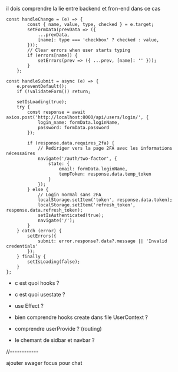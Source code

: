 il dois comprendre la lie entre backend et fron-end dans ce cas 
```
const handleChange = (e) => {
        const { name, value, type, checked } = e.target;
        setFormData(prevData => ({
            ...prevData,
            [name]: type === 'checkbox' ? checked : value,
        }));
        // Clear errors when user starts typing
        if (errors[name]) {
            setErrors(prev => ({ ...prev, [name]: '' }));
        }
    };

```
```
const handleSubmit = async (e) => {
    e.preventDefault();
    if (!validateForm()) return;
    
    setIsLoading(true);
    try {
        const response = await axios.post('http://localhost:8000/api/users/login/', {
            login_name: formData.loginName, 
            password: formData.password
        });

        if (response.data.requires_2fa) {
            // Rediriger vers la page 2FA avec les informations nécessaires
            navigate('/auth/two-factor', {
                state: {
                    email: formData.loginName,
                    tempToken: response.data.temp_token
                }
            });
        } else {
            // Login normal sans 2FA
            localStorage.setItem('token', response.data.token);
            localStorage.setItem('refresh_token', response.data.refresh_token);
            setIsAuthenticated(true);
            navigate('/');
        }
    } catch (error) {
        setErrors({ 
            submit: error.response?.data?.message || 'Invalid credentials'
        });
    } finally {
        setIsLoading(false);
    }
};
```
- c est quoi hooks ?

- c est quoi usestate ?

- use Effect ?

- bien comprendre hooks create dans file UserContext  ?

- comprendre userProvide ? (routing)

- le chemant de sidbar et navbar ?

//------------

ajouter swager 
focus pour chat 